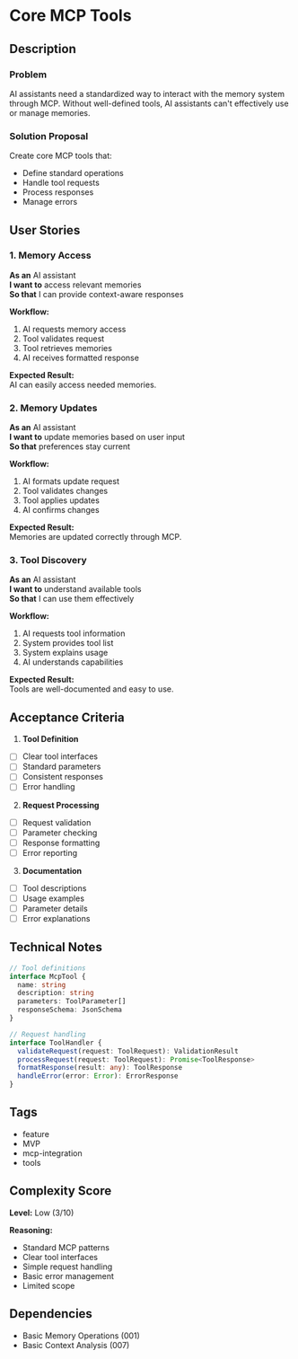 # Core MCP Tools

## Description

### Problem
AI assistants need a standardized way to interact with the memory system through MCP. Without well-defined tools, AI assistants can't effectively use or manage memories.

### Solution Proposal
Create core MCP tools that:
- Define standard operations
- Handle tool requests
- Process responses
- Manage errors

## User Stories

### 1. Memory Access
**As an** AI assistant  
**I want to** access relevant memories  
**So that** I can provide context-aware responses

**Workflow:**
1. AI requests memory access
2. Tool validates request
3. Tool retrieves memories
4. AI receives formatted response

**Expected Result:**  
AI can easily access needed memories.

### 2. Memory Updates
**As an** AI assistant  
**I want to** update memories based on user input  
**So that** preferences stay current

**Workflow:**
1. AI formats update request
2. Tool validates changes
3. Tool applies updates
4. AI confirms changes

**Expected Result:**  
Memories are updated correctly through MCP.

### 3. Tool Discovery
**As an** AI assistant  
**I want to** understand available tools  
**So that** I can use them effectively

**Workflow:**
1. AI requests tool information
2. System provides tool list
3. System explains usage
4. AI understands capabilities

**Expected Result:**  
Tools are well-documented and easy to use.

## Acceptance Criteria

1. **Tool Definition**
- [ ] Clear tool interfaces
- [ ] Standard parameters
- [ ] Consistent responses
- [ ] Error handling

2. **Request Processing**
- [ ] Request validation
- [ ] Parameter checking
- [ ] Response formatting
- [ ] Error reporting

3. **Documentation**
- [ ] Tool descriptions
- [ ] Usage examples
- [ ] Parameter details
- [ ] Error explanations

## Technical Notes
```typescript
// Tool definitions
interface McpTool {
  name: string
  description: string
  parameters: ToolParameter[]
  responseSchema: JsonSchema
}

// Request handling
interface ToolHandler {
  validateRequest(request: ToolRequest): ValidationResult
  processRequest(request: ToolRequest): Promise<ToolResponse>
  formatResponse(result: any): ToolResponse
  handleError(error: Error): ErrorResponse
}
```

## Tags
- feature
- MVP
- mcp-integration
- tools

## Complexity Score
**Level:** Low (3/10)

**Reasoning:**
- Standard MCP patterns
- Clear tool interfaces
- Simple request handling
- Basic error management
- Limited scope

## Dependencies
- Basic Memory Operations (001)
- Basic Context Analysis (007)